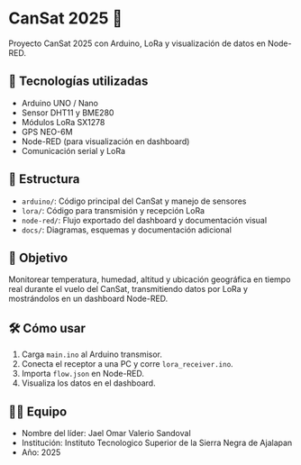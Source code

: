 # CanSat 2025 🚀

Proyecto CanSat 2025 con Arduino, LoRa y visualización de datos en Node-RED.

## 🔧 Tecnologías utilizadas

- Arduino UNO / Nano
- Sensor DHT11 y BME280
- Módulos LoRa SX1278
- GPS NEO-6M
- Node-RED (para visualización en dashboard)
- Comunicación serial y LoRa

## 📁 Estructura

- `arduino/`: Código principal del CanSat y manejo de sensores
- `lora/`: Código para transmisión y recepción LoRa
- `node-red/`: Flujo exportado del dashboard y documentación visual
- `docs/`: Diagramas, esquemas y documentación adicional

## 📡 Objetivo

Monitorear temperatura, humedad, altitud y ubicación geográfica en tiempo real durante el vuelo del CanSat, transmitiendo datos por LoRa y mostrándolos en un dashboard Node-RED.

## 🛠️ Cómo usar

1. Carga `main.ino` al Arduino transmisor.
2. Conecta el receptor a una PC y corre `lora_receiver.ino`.
3. Importa `flow.json` en Node-RED.
4. Visualiza los datos en el dashboard.

## 👨‍🚀 Equipo

- Nombre del líder: Jael Omar Valerio Sandoval
- Institución: Instituto Tecnologico Superior de la Sierra Negra de Ajalapan
- Año: 2025
